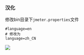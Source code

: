 ### 汉化

修改bin目录下`jmeter.properties`文件

```shell
#language=en
# 修改为 
language=zh_CN
```

![](images/jmeter-config-chinese.png)